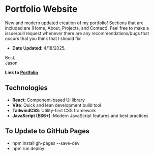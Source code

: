 # Portfolio Website
New and modern updated creation of my portfolio! Sections that are included are (Home, About, Projects, and Contact). Feel free to make a issue/pull request whenever there are any recommendations/bugs that occurs that you think that I should fix!
- **Date Updated**: 4/18/2025.

Best,<br>
Jason

**Link to [Portfolio](https://serjason2.github.io/jason-portfolio)** 

## Technologies
- **React**: Component-based UI library
- **Vite**: Quick and lean development build tool
- **TailwindCSS**: Utility-first CSS framework
- **JavaScript (ES6+)**: Modern JavaScript features and best practices

## To Update to GitHub Pages
- npm install gh-pages --save-dev
- npm run deploy
